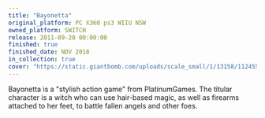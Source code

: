 ```yaml
---
title: "Bayonetta"
original_platform: PC X360 ps3 WIIU NSW
owned_platform: SWITCH
release: 2011-09-20 00:00:00
finished: true
finished_date: NOV 2018
in_collection: true
cover: "https://static.giantbomb.com/uploads/scale_small/1/13158/1124551-gb.png"
---
```


Bayonetta is a "stylish action game" from PlatinumGames. The titular character is a witch who can use hair-based magic, as well as firearms attached to her feet, to battle fallen angels and other foes.
